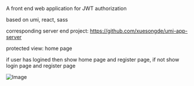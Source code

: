 A front end web application for JWT authorization

based on umi, react, sass

corresponding server end project: https://github.com/xuesongde/umi-app-server

protected view: home page

if user has logined then show home page and register page, if not show login page and register page

![Image](https://bezkoder.com/wp-content/uploads/2019/10/in-depth-introduction-jwt-token-based-authentication.png)
